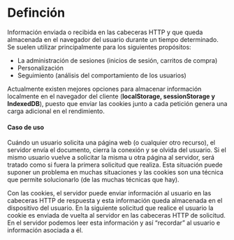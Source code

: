 # Definción

Información enviada o recibida en las cabeceras HTTP y que queda almacenada en el navegador del usuario durante un tiempo determinado.
Se suelen utilizar principalmente para los siguientes propósitos:
* La administración de sesiones (inicios de sesión, carritos de compra)
* Personalización
* Seguimiento (análisis del comportamiento de los usuarios)

Actualmente existen mejores opciones para almacenar información localmente en el navegador del cliente (**localStorage, sessionStorage y IndexedDB**), puesto que enviar las cookies junto a cada petición genera una carga adicional en el rendimiento.

#### Caso de uso

Cuándo un usuario solicita una página web (o cualquier otro recurso), el servidor envía el documento, cierra la conexión y se olvida del usuario. Si el mismo usuario vuelve a solicitar la misma u otra página al servidor, será tratado como si fuera la primera solicitud que realiza. Esta situación puede suponer un problema en muchas situaciones y las cookies son una técnica que permite solucionarlo (de las muchas técnicas que hay).

Con las cookies, el servidor puede enviar información al usuario en las cabeceras HTTP de respuesta y esta información queda almacenada en el dispositivo del usuario. En la siguiente solicitud que realice el usuario la cookie es enviada de vuelta al servidor en las cabeceras HTTP de solicitud. En el servidor podemos leer esta información y así “recordar” al usuario e información asociada a él.
